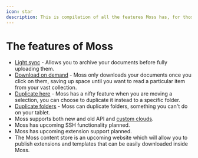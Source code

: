 ```yaml
---
icon: star
description: This is compilation of all the features Moss has, for those that are curious!
---
```


# The features of Moss

* [Light sync](moss-user-interface.md#light-sync) - Allows you to archive your documents before fully uploading them.
* [Download on demand](../development-and-contribution.md#the-document-files) - Moss only downloads your documents once you click on them, saving up space until you want to read a particular item from your vast collection.
* [Duplicate here](moss-user-interface.md#the-move-state) - Moss has a nifty feature when you are moving a selection, you can choose to duplicate it instead to a specific folder.
* [Duplicate folders](moss-user-interface.md#the-selection-state) - Moss can duplicate folders, something you can't do on your tablet.
* Moss supports both new and old API and [custom clouds](../#the-installer).
* Moss has upcoming SSH functionality planned.
* Moss has upcoming extension support planned.
* The Moss content store is an upcoming website which will allow you to publish extensions and templates that can be easily downloaded inside Moss.
